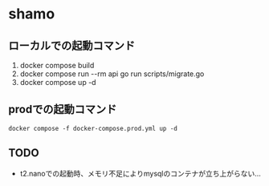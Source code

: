 # shamo

## ローカルでの起動コマンド
1. docker compose build
2. docker compose run --rm api go run scripts/migrate.go
3. docker compose up -d

## prodでの起動コマンド

`docker compose -f docker-compose.prod.yml up -d`

## TODO
- t2.nanoでの起動時、メモリ不足によりmysqlのコンテナが立ち上がらない...
